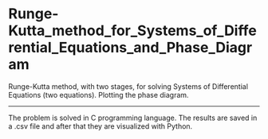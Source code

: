 # Runge-Kutta_method_for_Systems_of_Differential_Equations_and_Phase_Diagram
Runge-Kutta method, with two stages, for solving Systems of Differential Equations (two equations). Plotting the phase diagram.

---

The problem is solved in C programming language. The results are saved in a .csv file and after that they are visualized with Python.

